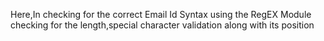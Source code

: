 Here,In checking for the correct Email Id Syntax using the  RegEX Module checking for the length,special character validation along with its position    
